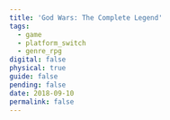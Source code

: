 ```yaml
---
title: 'God Wars: The Complete Legend'
tags:
  - game
  - platform_switch
  - genre_rpg
digital: false
physical: true
guide: false
pending: false
date: 2018-09-10
permalink: false
---
```

